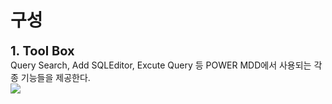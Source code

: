 # 구성

<b style="font-size: 20px"> 1. Tool Box </b> <br/>
Query Search, Add SQLEditor, Excute Query 등 POWER MDD에서 사용되는 각종 기능들을 제공한다. <br/>
<img src="../../.vuepress\public\documentation\query-designer\2. query_develop_tool_Configuration\1. Tool Box\00. Tool Box.png" style="position: relative;"> <br/>
